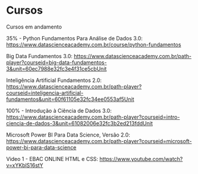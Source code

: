 # Cursos
Cursos em andamento

35% - Python Fundamentos Para Análise de Dados 3.0: https://www.datascienceacademy.com.br/course/python-fundamentos

Big Data Fundamentos 3.0: https://www.datascienceacademy.com.br/path-player?courseid=big-data-fundamentos-3&unit=60ec7988e32fc3e4f31ce5cbUnit

Inteligência Artificial Fundamentos 2.0: https://www.datascienceacademy.com.br/path-player?courseid=inteligencia-artificial-fundamentos&unit=60f61105e32fc34ee0553af5Unit

100% - Introdução à Ciência de Dados 3.0: https://www.datascienceacademy.com.br/path-player?courseid=intro-ciencia-de-dados-3&unit=61082006e32fc3b2ed213fddUnit

Microsoft Power BI Para Data Science, Versão 2.0: https://www.datascienceacademy.com.br/path-player?courseid=microsoft-power-bi-para-data-science

Video 1 - EBAC ONLINE HTML e CSS: https://www.youtube.com/watch?v=xYKblS16stY
